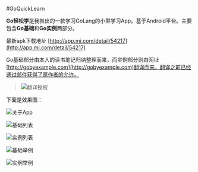 #GoQuickLearn

**Go轻松学**是我推出的一款学习GoLang的小型学习App。基于Android平台。主要包含**Go基础**和**Go实例**两部分。

最新apk下载地址 [http://app.mi.com/detail/54217](http://app.mi.com/detail/54217)

Go基础部分由本人的读书笔记归纳整理而来，而实例部分则由网址[http://gobyexample.com](http://gobyexample.com)翻译而来。翻译之前已经通过邮件获得了原作者的允许。

>![翻译授权](Authorization.png)

下面是效果图：

![关于App](GoQuickLearn_Submit/v2.4/readme_icon/go_about.png)

![基础列表](GoQuickLearn_Submit/v2.4/readme_icon/go_basic_course_list.png)

![实例列表](GoQuickLearn_Submit/v2.4/readme_icon/go_example_course_list.png)

![基础举例](GoQuickLearn_Submit/v2.4/readme_icon/go_basic_array_slice.png)

![实例举例](GoQuickLearn_Submit/v2.4/readme_icon/go_example_range.png)



